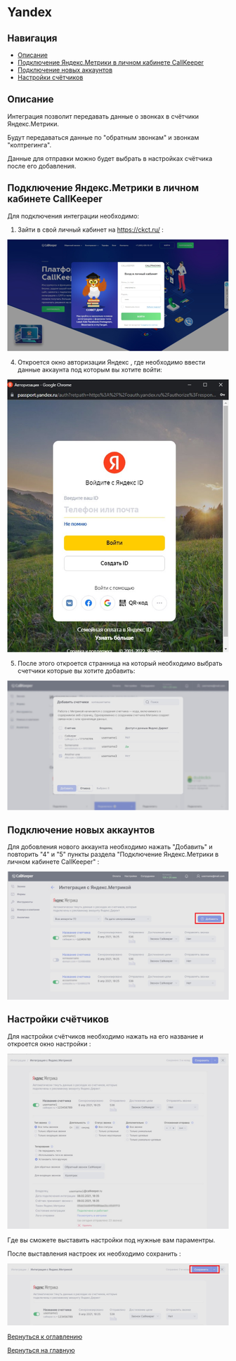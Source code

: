 # Yandex

## Навигация
* [Описание ](#Описание)
* [Подключение Яндекс.Метрики в личном кабинете CallKeeper](#Подключение-Яндекс.Метрики-в-личном-кабинете-CallKeeper)
* [Подключение новых аккаунтов ](#Подключение-новых-аккаунтов)
* [Настройки счётчиков ](#Настройки-счётчиков)


## Описание

Интеграция позволит передавать данные о звонках в счётчики Яндекс.Метрики. 

Будут передаваться данные по "обратным звонкам" и звонкам "колтрегинга".

Данные для отправки можно будет выбрать в настройках счётчика после его добавления.


## Подключение Яндекс.Метрики в личном кабинете CallKeeper

Для подключения интеграции необходимо:

1. Зайти в свой личный кабинет на https://ckct.ru/ :

![Рис.1](images/LK_CT_1.jpg)


4. Откроется окно авторизации Яндекс , где необходимо ввести данные аккаунта под которым вы хотите войти:

![Рис.5](images/login_1.jpg)

5. После этого откроется странница на который необходимо выбрать счетчики которые вы хотите добавить: 

![Рис.6](images/shetshik.png)

## Подключение новых аккаунтов 

 Для добовления нового аккаунта необходимо нажать "Добавить" и повторить "4" и "5" пункты раздела "Подключение Яндекс.Метрики в личном кабинете CallKeeper" :

![Рис.7](images/glavnai_1.png)

## Настройки счётчиков

Для настройки счётчиков необходимо нажать на его название и откроется окно настройки : 

![Рис.8](images/seting.png)

Где вы сможете выставить настройки под нужные вам параментры.

После выставления настроек их необходимо сохранить :

![Рис.9](images/save.png)



[Вернуться к оглавлению](#навигация)

[Вернуться на главную](/README.md/#documentation)
